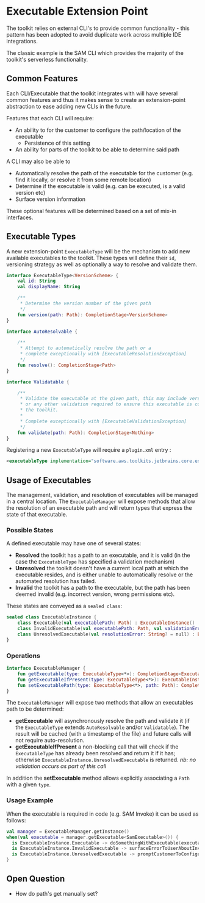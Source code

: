 # Executable Extension Point

The toolkit relies on external CLI's to provide common functionality - this pattern has been adopted
to avoid duplicate work across multiple IDE integrations.

The classic example is the SAM CLI which provides the majority of the toolkit's serverless functionality.

## Common Features

Each CLI/Executable that the toolkit integrates with will have several common features and thus it makes
sense to create an extension-point abstraction to ease adding new CLIs in the future.

Features that each CLI will require:
* An ability to for the customer to configure the path/location of the executable
  * Persistence of this setting
* An ability for parts of the toolkit to be able to determine said path

A CLI may also be able to 
* Automatically resolve the path of the executable for the customer (e.g. find it locally, or resolve it from some remote location)
* Determine if the executable is valid (e.g. can be executed, is a valid version etc)
* Surface version information

These optional features will be determined based on a set of mix-in interfaces.

## Executable Types
A new extension-point `ExecutableType` will be the mechanism to add new available executables to the toolkit. These types will define their
`id`, versioning strategy as well as optionally a way to resolve and validate them.

```kt
interface ExecutableType<VersionScheme> {
    val id: String
    val displayName: String

    /**
     * Determine the version number of the given path
     */
    fun version(path: Path): CompletionStage<VersionScheme>
}

interface AutoResolvable {

    /**
     * Attempt to automatically resolve the path or a
     * complete exceptionally with [ExecutableResolutionException]
     */
    fun resolve(): CompletionStage<Path>
}

interface Validatable {

    /**
     * Validate the executable at the given path, this may include version checks
     * or any other validation required to ensure this executable is compatible with
     * the toolkit.
     *
     * Complete exceptionally with [ExecutableValidationException]
     */
    fun validate(path: Path): CompletionStage<Nothing>
}
```

Registering a new `ExecutableType` will require a `plugin.xml` entry :

```xml
<executableType implementation="software.aws.toolkits.jetbrains.core.executables.SamExecutable"/>
```

## Usage of Executables
The management, validation, and resolution of executables will be managed in a central location. The `ExecutableManager` will expose
methods that allow the resolution of an executable path and will return types that express the state of that executable.

### Possible States
A defined executable may have one of several states:
* **Resolved** the toolkit has a path to an executable, and it is valid (in the case the `ExecutableType` has specified a validation mechanism)
* **Unresolved** the toolkit doesn't have a current local path at which the executable resides, and is either unable to automatically resolve
or the automated resolution has failed.
* **Invalid** the toolkit has a path to the executable, but the path has been deemed invalid (e.g. incorrect version, wrong permissions etc).

These states are conveyed as a `sealed class`:

```kt
sealed class ExecutableInstance {
    class Executable(val executablePath: Path) : ExecutableInstance()
    class InvalidExecutable(val executablePath: Path, val validationError: String) : ExecutableInstance()
    class UnresolvedExecutable(val resolutionError: String? = null) : ExecutableInstance()
}
```

### Operations
```kt
interface ExecutableManager {
    fun getExecutable(type: ExecutableType<*>): CompletionStage<ExecutableInstance>
    fun getExecutableIfPresent(type: ExecutableType<*>): ExecutableInstance
    fun setExecutablePath(type: ExecutableType<*>, path: Path): CompletionStage<ExecutableInstance>
}
```

The `ExecutableManager` will expose two methods that allow an executables path to be determined:
* **getExecutable** will asynchronously resolve the path and validate it (if the `ExecutableType` extends `AutoResolvable` and/or `Validatable`).
The result will be cached (with a timestamp of the file) and future calls will not require auto-resolution.
* **getExecutableIfPresent** a non-blocking call that will check if the `ExecutableType` has already been resolved and return it if it has; otherwise 
`ExecutableInstance.UnresolvedExecutable` is returned. *nb: no validation occurs as part of this call*

In addition the **setExecutable** method allows explicitly associating a `Path` with a given `type`. 

### Usage Example

When the executable is required in code (e.g. SAM Invoke) it can be used as follows:

```kt
val manager = ExecutableManager.getInstance()
when(val executable = manager.getExecutable<SamExecutable>()) {
  is ExecutableInstance.Executable -> doSomethingWithExecutable(executable.executablePath)
  is ExecutableInstance.InvalidExecutable -> surfaceErrorToUserAboutInvalidVersion(exectuable.validationError)
  is ExecutableInstance.UnresolvedExecutable -> promptCustomerToConfigure(executable.resolutionError)
}
```

## Open Question
* How do path's get manually set?